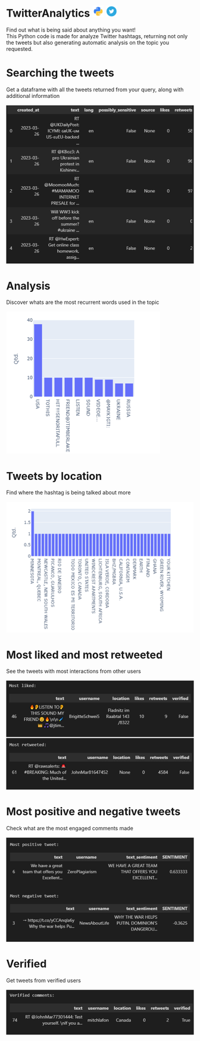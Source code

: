 # TwitterAnalytics <img src="./Docs/Python.png" width="30"> <img src="./Docs/Twitter.png" width="30"> <br/>
Find out what is being said about anything you want!<br/>
This Python code is made for analyze Twitter hashtags, returning not only the tweets
but also generating automatic analysis on the topic you requested.

# Searching the tweets
Get a dataframe with all the tweets returned from your query, along with additional
information<br/><br/>
![plot](./Docs/Dataframe.png)

# Analysis
Discover whats are the most recurrent words used in the topic<br/><br/>
![plot](./Docs/Most_used_words.png)

# Tweets by location
Find where the hashtag is being talked about more<br/><br/>
![plot](./Docs/By_location.png)

# Most liked and most retweeted
See the tweets with most interactions from other users<br/><br/>
![plot](./Docs/Most_liked.png)\
![plot](./Docs/Most_retweeted.png)

# Most positive and negative tweets
Check what are the most engaged comments made<br/><br/>
![plot](./Docs/Sentiment.png)

# Verified
Get tweets from verified users<br/><br/>
![plot](./Docs/Verified.png)
